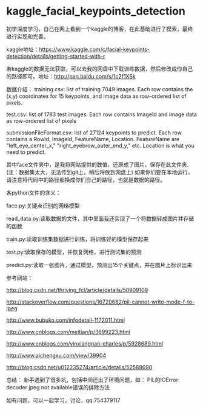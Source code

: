 # kaggle_facial_keypoints_detection
初学深度学习，自己在网上看到一个kaggle的博客，在此基础进行了摸索，最终进行实现和完善。

kaggle地址：https://www.kaggle.com/c/facial-keypoints-detection/details/getting-started-with-r


若kaggle的数据无法获取，可以去我的网盘中下载训练数据，然后修改成你自己的路径即可。地址：http://pan.baidu.com/s/1c2f1XSk


数据介绍：
training.csv: list of training 7049 images. Each row contains the (x,y) coordinates for 15 keypoints, and image data as row-ordered list of pixels.

test.csv: list of 1783 test images. Each row contains ImageId and image data as row-ordered list of pixels

submissionFileFormat.csv: list of 27124 keypoints to predict. Each row contains a RowId, ImageId, FeatureName, Location. FeatureName are "left_eye_center_x," "right_eyebrow_outer_end_y," etc. Location is what you need to predict. 

其中face文件夹中，是我将网站提供的数值，还原成了图片，保存在此文件夹.(注：数据集太大，无法传到git上，稍后将放到网盘上)
如果你们要在本地运行，请注意将代码中的路径都换成你们自己的路径，也就是数据的路径。

各python文件的含义：

face.py:关键点识别的网络模型

read_data.py:读取数据的文件，其中里面我还实现了一个将数据转成图片并存储的函数

train.py:读取训练集数据进行训练，将训练好的模型保存起来

test.py:读取保存的模型，并恢复网络，进行测试集的预测

predict.py:读取一张图片，通过模型，预测出15个关键点，并在图片上标识出来



参考网站：

http://blog.csdn.net/thriving_fcl/article/details/50909109

http://stackoverflow.com/questions/16720682/pil-cannot-write-mode-f-to-jpeg

http://www.bubuko.com/infodetail-1172011.html

http://www.cnblogs.com/meitian/p/3699223.html

http://www.cnblogs.com/yinxiangnan-charles/p/5928689.html

http://www.aichengxu.com/view/39904

http://blog.csdn.net/u012235274/article/details/52588690


总结：
 新手遇到了很多坑，包括中间还出了环境问题，如：
 PIL的IOError: decoder jpeg not available错误的排除方法

 如有问题，可以一起学习，讨论，qq:754379117

